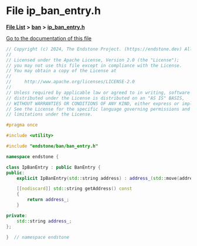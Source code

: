 

# File ip\_ban\_entry.h

[**File List**](files.md) **>** [**ban**](dir_f1b1f2e9abb31749ef58cd98f22bcd78.md) **>** [**ip\_ban\_entry.h**](ip__ban__entry_8h.md)

[Go to the documentation of this file](ip__ban__entry_8h.md)


```C++
// Copyright (c) 2024, The Endstone Project. (https://endstone.dev) All Rights Reserved.
//
// Licensed under the Apache License, Version 2.0 (the "License");
// you may not use this file except in compliance with the License.
// You may obtain a copy of the License at
//
//     http://www.apache.org/licenses/LICENSE-2.0
//
// Unless required by applicable law or agreed to in writing, software
// distributed under the License is distributed on an "AS IS" BASIS,
// WITHOUT WARRANTIES OR CONDITIONS OF ANY KIND, either express or implied.
// See the License for the specific language governing permissions and
// limitations under the License.

#pragma once

#include <utility>

#include "endstone/ban/ban_entry.h"

namespace endstone {

class IpBanEntry : public BanEntry {
public:
    explicit IpBanEntry(std::string address) : address_(std::move(address)) {}

    [[nodiscard]] std::string getAddress() const
    {
        return address_;
    }

private:
    std::string address_;
};

}  // namespace endstone
```


